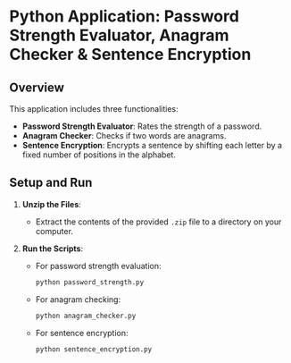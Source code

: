 # Python Application: Password Strength Evaluator, Anagram Checker & Sentence Encryption

## Overview

This application includes three functionalities:

- **Password Strength Evaluator**: Rates the strength of a password.
- **Anagram Checker**: Checks if two words are anagrams.
- **Sentence Encryption**: Encrypts a sentence by shifting each letter by a fixed number of positions in the alphabet.

## Setup and Run

1. **Unzip the Files**:
   - Extract the contents of the provided `.zip` file to a directory on your computer.

2. **Run the Scripts**:
   - For password strength evaluation:
     ```bash
     python password_strength.py
     ```
   - For anagram checking:
     ```bash
     python anagram_checker.py
     ```
   - For sentence encryption:
     ```bash
     python sentence_encryption.py
     ```

